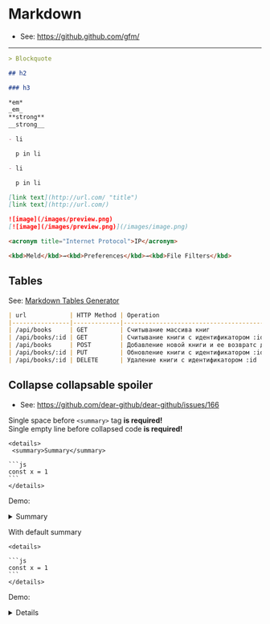 # Markdown

- See: https://github.github.com/gfm/

----

```markdown
> Blockquote

## h2

### h3
```

```markdown
*em*
_em_
**strong**
__strong__
```

```markdown
- li

  p in li

- li

  p in li
```

```markdown
[link text](http://url.com/ "title")
[link text](http://url.com/)
```

```markdown
![image](/images/preview.png)
[![image](/images/preview.png)](/images/image.png)
```

```markdown
<acronym title="Internet Protocol">IP</acronym>
```

```markdown
<kbd>Meld</kbd>→<kbd>Preferences</kbd>→<kbd>File Filters</kbd>
```

## Tables
See: [Markdown Tables Generator](http://www.tablesgenerator.com/markdown_tables)

```markdown
| url            | HTTP Method | Operation                                                      |
|----------------|-------------|----------------------------------------------------------------|
| /api/books     | GET         | Считывание массива книг                                        |
| /api/books/:id | GET         | Считывание книги с идентификатором :id                         |
| /api/books     | POST        | Добавление новой книги и ее возвратс добавленным атрибутом :id |
| /api/books/:id | PUT         | Обновление книги с идентификатором :id                         |
| /api/books/:id | DELETE      | Удаление книги с идентификатором :id                           |
```


## Collapse collapsable spoiler
- See: https://github.com/dear-github/dear-github/issues/166

Single space before `<summary>` tag **is required!**  
Single empty line before collapsed code **is required!**

	<details>
	 <summary>Summary</summary>
	
	```js
	const x = 1
	```
	</details>

Demo:
<details>
 <summary>Summary</summary>

```js
const x = 1
```
</details>

With default summary

	<details>
	
	```js
	const x = 1
	```
	</details>

Demo:
<details>

 ```js
 const x = 1
 ```
</details>
